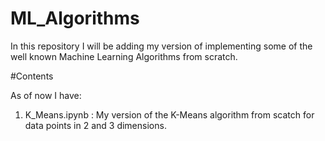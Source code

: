 # ML_Algorithms

In this repository I will be adding my version of implementing some of the well known Machine Learning Algorithms from scratch.

#Contents

As of now I have:

1) K_Means.ipynb : My version of the K-Means algorithm from scatch for data points in 2 and 3 dimensions.
